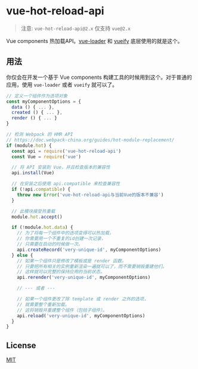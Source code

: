 # vue-hot-reload-api

> 注意: `vue-hot-reload-api@2.x` 仅支持 `vue@2.x`

Vue components 热加载API。[vue-loader](https://github.com/vuejs/vue-loader) 和 [vueify](https://github.com/vuejs/vueify) 底层使用的就是这个。

## 用法

你仅会在开发一个基于 Vue components 构建工具的时候用到这个。对于普通的应用，使用 `vue-loader` 或者 `vueify` 就可以了。

``` js
// 定义一个组件作为选项对象
const myComponentOptions = {
  data () { ... },
  created () { ... },
  render () { ... }
}

// 检测 Webpack 的 HMR API
// https://doc.webpack-china.org/guides/hot-module-replacement/
if (module.hot) {
  const api = require('vue-hot-reload-api')
  const Vue = require('vue')

  // 将 API 安装到 Vue，并且检查版本的兼容性
  api.install(Vue)

  // 在安装之后使用 api.compatible 来检查兼容性
  if (!api.compatible) {
    throw new Error('vue-hot-reload-api与当前Vue的版本不兼容')
  }

  // 此模块接受热重载
  module.hot.accept()

  if (!module.hot.data) {
    // 为了将每一个组件中的选项变得可以热加载，
    // 你需要用一个不重复的id创建一次记录，
    // 只需要在启动的时候做一次。
    api.createRecord('very-unique-id', myComponentOptions)
  } else {
    // 如果一个组件只是修改了模板或是 render 函数，
    // 只要把所有相关的实例重新渲染一遍就可以了，而不需要销毁重建他们。
    // 这样就可以完整的保持应用的当前状态。
    api.rerender('very-unique-id', myComponentOptions)

    // --- 或者 ---

    // 如果一个组件更改了除 template 或 render 之外的选项，
    // 就需要整个重新加载。
    // 这将销毁并重建整个组件（包括子组件）。
    api.reload('very-unique-id', myComponentOptions)
  }
}
```

## License

[MIT](http://opensource.org/licenses/MIT)
